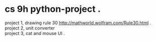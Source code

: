 # cs 9h python-project . 
project 1, drawing rule 30 http://mathworld.wolfram.com/Rule30.html . 
project 2, unit converter  
project 3, cat and mouse UI . 
